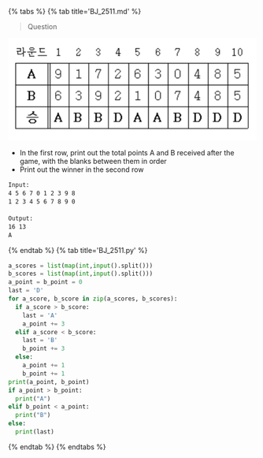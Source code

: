 {% tabs %}
{% tab title='BJ_2511.md' %}

> Question

![BJ_2511](images/20210305_165058.png)

* In the first row, print out the total points A and B received after the game, with the blanks between them in order
* Print out the winner in the second row

```txt
Input:
4 5 6 7 0 1 2 3 9 8
1 2 3 4 5 6 7 8 9 0

Output:
16 13
A
```

{% endtab %}
{% tab title='BJ_2511.py' %}

```py
a_scores = list(map(int,input().split()))
b_scores = list(map(int,input().split()))
a_point = b_point = 0
last = 'D'
for a_score, b_score in zip(a_scores, b_scores):
  if a_score > b_score:
    last = 'A'
    a_point += 3
  elif a_score < b_score:
    last = 'B'
    b_point += 3
  else:
    a_point += 1
    b_point += 1
print(a_point, b_point)
if a_point > b_point:
  print("A")
elif b_point < a_point:
  print("B")
else:
  print(last)
```

{% endtab %}
{% endtabs %}
